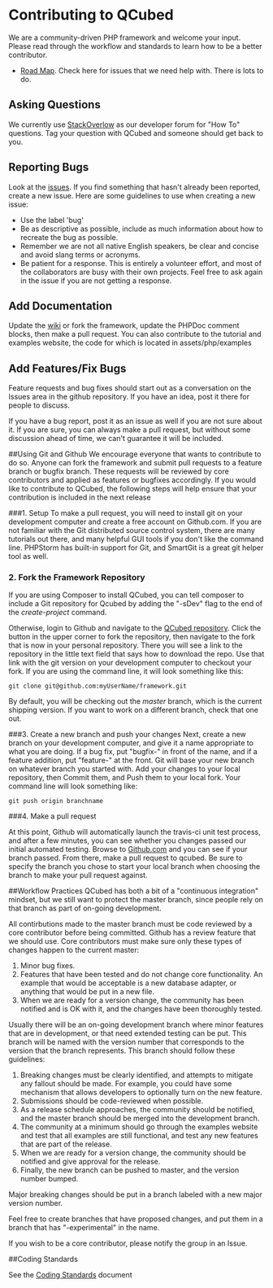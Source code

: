 # Contributing to QCubed
We are a community-driven PHP framework and welcome your input. Please read through the workflow and standards to learn how to be a better contributor.

* [Road Map](Roadmap.md). Check here for issues that we need help with. There is lots to do.

## Asking Questions
We currently use [StackOverlow](http://stackoverflow.com) as our developer forum for "How To" questions. Tag your question with QCubed and someone should get back to you.

## Reporting Bugs

Look at the [issues](https://github.com/qcubed/framework/issues). If you find something that hasn't already been reported, create a new issue. Here are some guidelines to use when creating a new issue:

* Use the label 'bug'
* Be as descriptive as possible, include as much information about how to recreate the bug as possible.
* Remember we are not all native English speakers, be clear and concise and avoid slang terms or acronyms.
* Be patient for a response. This is entirely a volunteer effort, and most of the collaborators are busy with their own projects. Feel free to ask again in the issue if you are not getting a response.

## Add Documentation

Update the [wiki](https://github.com/qcubed/framework/wiki) or fork the framework, update the PHPDoc comment blocks, then make a pull request. You can also contribute to the tutorial and examples website, the code for which is located in assets/php/examples

## Add Features/Fix Bugs
Feature requests and bug fixes should start out as a conversation on the Issues area in the github repository. If you have an idea, post it there for people to discuss.

If you have a bug report, post it as an issue as well if you are not sure about it. If you are sure, you can always make a pull request, but without some discussion ahead of time, we can't guarantee it will be included.

##Using Git and Github
We encourage everyone that wants to contribute to do so. Anyone can fork the framework and submit pull requests to a feature branch or bugfix branch. These requests will be reviewed by core contributors and applied as features or bugfixes accordingly. If you would like to contribute to QCubed, the following steps will help ensure that your contribution is included in the next release

###1. Setup
To make a pull request, you will need to install git on your development computer and create a free account on Github.com. If you are not familiar with the Git distributed source control system, there are many tutorials out there, and many helpful GUI tools if you don't like the command line. PHPStorm has built-in support for Git, and SmartGit is a great git helper tool as well.

### 2. Fork the Framework Repository
If you are using Composer to install QCubed, you can tell composer to include a Git repository for Qcubed by adding the "-sDev" flag to the end of the *create-project* command.

Otherwise, login to Github and navigate to the [QCubed repository](https://qcubed.github.com/). Click the button in the upper corner to fork the repository, then navigate to the fork that is now in your personal repository. There you will see a link to the repository in the little text field that says how to download the repo. Use that link with the git version on your development computer to checkout your fork. If you are using the command line, it will look something like this:

`git clone git@github.com:myUserName/framework.git`

By default, you will be checking out the *master* branch, which is the current shipping version. If you want to work on a different branch, check that one out.

###3. Create a new branch and push your changes
Next, create a new branch on your development computer, and give it a name appropriate to what you are doing. If a bug fix, put "bugfix-" in front of the name, and if a feature addition, put "feature-" at the front. Git will base your new branch on whatever branch you started with. Add your changes to your local repository, then Commit them, and Push them to your local fork. Your command line will look something like:

`git push origin branchname`

###4. Make a pull request

At this point, Github will automatically launch the travis-ci unit test process, and after a few minutes, you can see whether you changes passed our initial automated testing. Browse to [Github.com](https://github.com/) and you can see if your branch passed. From there, make a pull request to qcubed. Be sure to specify the branch you chose to start your local branch when choosing the branch to make your pull request against.


##Workflow Practices 
QCubed has both a bit of a "continuous integration" mindset, but we still want to protect the master branch, since people rely on that branch as part of on-going development.

All contirbutions made to the master branch must be code reviewed by a core contributor before being committed. Github has a review feature that we should use. Core contributors must make sure only these types of changes happen to the current master:

1. Minor bug fixes.
1. Features that have been tested and do not change core functionality. An example that would be acceptable is a new database adapter, or anything that would be put in a new file.
2. When we are ready for a version change, the community has been notified and is OK with it, and the changes have been thoroughly tested.

Usually there will be an on-going development branch where minor features that are in development, or that need extended testing can be put. This branch will be named with the version number that corresponds to the version that the branch represents. This branch should follow these guidelines:

1. Breaking changes must be clearly identified, and attempts to mitigate any fallout should be made. For example, you could have some mechanism that allows developers to optionally turn on the new feature.
2. Submissions should be code-reviewed when possible.
3. As a release schedule approaches, the community should be notified, and the master branch should be merged into the development branch.
4. The community at a minimum should go through the examples website and test that all examples are still functional, and test any new features that are part of the release.
2. When we are ready for a version change, the community should be notified and give approval for the release.
3. Finally, the new branch can be pushed to master, and the version number bumped.

Major breaking changes should be put in a branch labeled with a new major version number.

Feel free to create branches that have proposed changes, and put them in a branch that has "-experimental" in the name.

If you wish to be a core contributor, please notify the group in an Issue.

##Coding Standards

See the [Coding Standards](Standards.md) document
